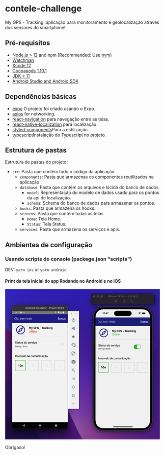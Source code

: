 # contele-challenge

My GPS - Tracking: aplicação para monitoramento e geolocalização através dos sensores do smartphone!

## Pré-requisitos

- [Node.js > 12](https://nodejs.org) and npm (Recommended: Use [nvm](https://github.com/nvm-sh/nvm))
- [Watchman](https://facebook.github.io/watchman)
- [Xcode 12](https://developer.apple.com/xcode)
- [Cocoapods 1.10.1](https://cocoapods.org)
- [JDK > 11](https://www.oracle.com/java/technologies/javase-jdk11-downloads.html)
- [Android Studio and Android SDK](https://developer.android.com/studio)

## Dependências básicas

- [expo](https://docs.expo.dev/) O projeto foi criado usando o Expo.
- [axios](https://github.com/axios/axios) for networking.
- [react-navigation](https://reactnavigation.org/) para navegação entre as telas.
- [react-native-localization](https://github.com/stefalda/ReactNativeLocalization) para localização.
- [styled-components](https://styled-components.com/)Para a estilização.
- [typescript](https://docs.expo.dev/guides/typescript/)Instalação do Typescript no projeto.


## Estrutura de pastas

Estrutura de pastas do projeto:

- `src`: Pasta que contém todo o código da aplicação
  - `components`: Pasta que armazenas os componentes reutilizados na aplicação
  - `database`: Pasta que contém os arquivos e lócida do banco de dados.
    - `model`: Representação do modelo de dados usado para os pontos da api de localização.
    - `schema`: Schema do banco de dados para armazenar os pontos.
  - `hooks`: Pasta que armazena os hooks.
  - `screens`: Pasta que contém todas as telas.
    - `Home`: Tela Home.
    - `Status`: Tela Status.
  - `servoces`: Pasta que armazena os serviços e apis.
  
  
## Ambientes de configuração

### Usando scripts do console (packege.json "scripts")

DEV: `yarn ios` or `yarn android`


#### Print da tela inicial do app Rodando no Android e no IOS

![ScreenShot](./Screenshot.png)

Obrigado!
